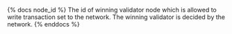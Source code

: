 {% docs node_id %}
The id of winning validator node which is allowed to write transaction set to the network. The winning validator is decided by the network.
{% enddocs %}
